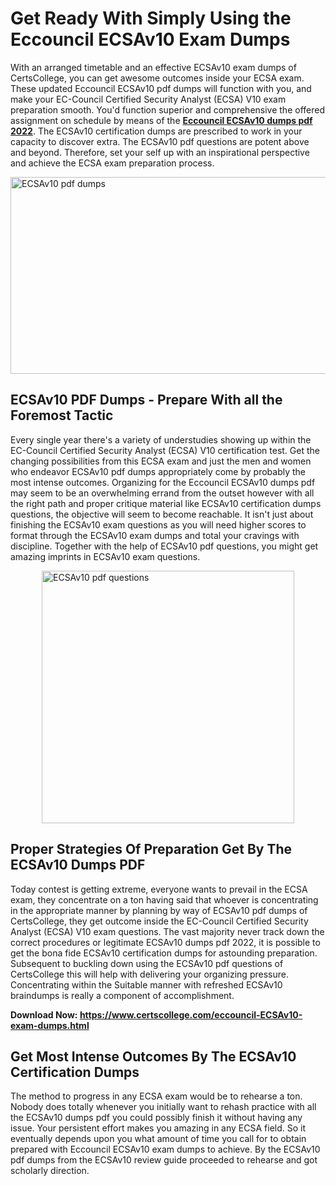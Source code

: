 <h1><strong>Get Ready With Simply Using the Eccouncil ECSAv10 Exam Dumps&nbsp;</strong></h1>
<p><span style="font-weight: 400;">With an arranged timetable and an effective  ECSAv10 exam dumps of CertsCollege, you can get awesome outcomes inside your ECSA exam. These updated Eccouncil ECSAv10 pdf dumps will function with you, and make your EC-Council Certified Security Analyst (ECSA) V10 exam preparation smooth. You'd function superior and comprehensive the offered assignment on schedule by means of the <strong><a href="https://www.certscollege.com/eccouncil-ECSAv10-exam-dumps.html">Eccouncil ECSAv10 dumps pdf 2022</a></strong>. The ECSAv10 certification dumps are prescribed to work in your capacity to discover extra. The  ECSAv10 pdf questions are potent above and beyond. Therefore, set your self up with an inspirational perspective and achieve the ECSA exam preparation process.&nbsp;</span></p>
<p><span style="font-weight: 400;"><img style="display: block; margin-left: auto; margin-right: auto;" src="https://i.ibb.co/CPDK3ps/Yellow-and-Blue-Initiative-Blog-Banner.png" alt="ECSAv10 pdf dumps" width="559" height="315" /></span></p>
<h2><strong>ECSAv10 PDF Dumps - Prepare With all the Foremost Tactic</strong></h2>
<p><span style="font-weight: 400;">Every single year there's a variety of understudies showing up within the EC-Council Certified Security Analyst (ECSA) V10 certification test. Get the changing possibilities from this ECSA exam and just the men and women who endeavor ECSAv10 pdf dumps appropriately come by probably the most intense outcomes. Organizing for the Eccouncil ECSAv10 dumps pdf may seem to be an overwhelming errand from the outset however with all the right path and proper critique material like ECSAv10 certification dumps questions, the objective will seem to become reachable. It isn't just about finishing the ECSAv10 exam questions as you will need higher scores to format through the ECSAv10 exam dumps and total your cravings with discipline. Together with the help of ECSAv10 pdf questions, you might get amazing imprints in ECSAv10 exam questions.</span></p>
<p><span style="font-weight: 400;"><a href="https://tinyurl.com/2p96t6um"><img style="display: block; margin-left: auto; margin-right: auto;" src="https://i.ibb.co/9tMrhdY/Teacher-Appreciation-Invitation.png" alt="ECSAv10 pdf questions " width="404" height="404" /></a></span></p>
<h2><strong>Proper Strategies Of Preparation Get By The ECSAv10 Dumps PDF</strong></h2>
<p><span style="font-weight: 400;">Today contest is getting extreme, everyone wants to prevail in the ECSA exam, they concentrate on a ton having said that whoever is concentrating in the appropriate manner by planning by way of ECSAv10 pdf dumps of CertsCollege, they get outcome inside the EC-Council Certified Security Analyst (ECSA) V10 exam questions. The vast majority never track down the correct procedures or legitimate ECSAv10 dumps pdf 2022, it is possible to get the bona fide ECSAv10 certification dumps for astounding preparation. Subsequent to buckling down using the  ECSAv10 pdf questions of CertsCollege this will help with delivering your organizing pressure. Concentrating within the Suitable manner with refreshed ECSAv10 braindumps is really a component of accomplishment.</span></p>
<p><span style="font-weight: 400;"><strong>Download Now: <a href="https://www.certscollege.com/eccouncil-ECSAv10-exam-dumps.html">https://www.certscollege.com/eccouncil-ECSAv10-exam-dumps.html</a></strong></span></p>
<h2><strong>Get Most Intense Outcomes By The ECSAv10 Certification Dumps</strong></h2>
<p><span style="font-weight: 400;">The method to progress in any ECSA exam would be to rehearse a ton. Nobody does totally whenever you initially want to rehash practice with all the ECSAv10 dumps pdf you could possibly finish it without having any issue. Your persistent effort makes you amazing in any ECSA field. So it eventually depends upon you what amount of time you call for to obtain prepared with Eccouncil ECSAv10 exam dumps to achieve. By the ECSAv10 pdf dumps from the ECSAv10 review guide proceeded to rehearse and got scholarly direction.</span></p>
